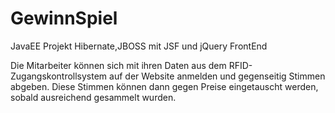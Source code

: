 # GewinnSpiel
JavaEE Projekt Hibernate,JBOSS mit JSF und jQuery FrontEnd

Die Mitarbeiter können sich mit ihren Daten aus dem RFID-Zugangskontrollsystem auf der Website anmelden 
und gegenseitig Stimmen abgeben. 
Diese Stimmen können dann gegen Preise eingetauscht werden, sobald ausreichend gesammelt wurden.
